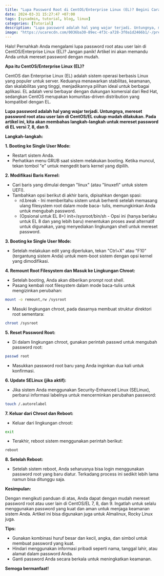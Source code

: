 ```yaml
---
title: "Lupa Password Root di CentOS/Enterprise Linux (EL)? Begini Cara Mengatasinya!"
date: 2024-03-31 15:27:47 +07:00
tags: [sysadmin, tutorial, blog, linux]
categories: [Tutorial]
description: "Lupa password adalah hal yang wajar terjadi. Untungnya, mereset password root atau user lain di CentOS/EL cukup mudah dilakukan. Pada artikel ini, kita akan membahas langkah-langkah untuk mereset password di EL versi 7, 8, dan 9."
image: "https://ucarecdn.com/0036ba30-89ec-4f3c-a728-3f0a1d2466b1/-/preview/612x612/"
---
```


Halo! Pernahkah Anda mengalami lupa password root atau user lain di CentOS/Enterprise Linux (EL)? Jangan panik! Artikel ini akan memandu Anda untuk mereset password dengan mudah.

**Apa itu CentOS/Enterprise Linux (EL)?**

CentOS dan Enterprise Linux (EL) adalah sistem operasi berbasis Linux yang populer untuk server. Keduanya menawarkan stabilitas, keamanan, dan skalabilitas yang tinggi, menjadikannya pilihan ideal untuk berbagai aplikasi. EL adalah versi berbayar dengan dukungan komersial dari Red Hat, sedangkan CentOS merupakan komunitas-driven distribution yang kompatibel dengan EL.

**Lupa password adalah hal yang wajar terjadi. Untungnya, mereset password root atau user lain di CentOS/EL cukup mudah dilakukan. Pada artikel ini, kita akan membahas langkah-langkah untuk mereset password di EL versi 7, 8, dan 9.**

**Langkah-langkah:**

**1. Booting ke Single User Mode:**

- Restart sistem Anda.
- Perhatikan menu GRUB saat sistem melakukan booting. Ketika muncul, tekan tombol "e" untuk mengedit baris kernel yang dipilih.

**2. Modifikasi Baris Kernel:**

- Cari baris yang dimulai dengan "linux" (atau "linuxefi" untuk sistem UEFI).
- Tambahkan opsi berikut di akhir baris, dipisahkan dengan spasi:
  - rd.break - Ini memberitahu sistem untuk berhenti setelah memasang ulang filesystem root dalam mode baca- tulis, memungkinkan Anda untuk mengubah password.
  - (Opsional untuk EL 8+) init=/sysroot/bin/sh - Opsi ini (hanya berlaku untuk EL 8 dan yang lebih baru) menentukan proses awal alternatif untuk digunakan, yang menyediakan lingkungan shell untuk mereset password.

**3. Booting ke Single User Mode:**

- Setelah melakukan edit yang diperlukan, tekan "Ctrl+X" atau "F10" (tergantung sistem Anda) untuk mem-boot sistem dengan opsi kernel yang dimodifikasi.

**4. Remount Root Filesystem dan Masuk ke Lingkungan Chroot:**

- Setelah booting, Anda akan diberikan prompt root shell.
- Pasang kembali root filesystem dalam mode baca-tulis untuk mengizinkan perubahan:

```bash
mount -o remount,rw /sysroot
```

- Masuki lingkungan chroot, pada dasarnya membuat struktur direktori root sementara:

```bash
chroot /sysroot
```

**5. Reset Password Root:**

- Di dalam lingkungan chroot, gunakan perintah passwd untuk mengubah password root:

```bash
passwd root
```

- Masukkan password root baru yang Anda inginkan dua kali untuk konfirmasi.

**6. Update SELinux (jika aktif):**

- Jika sistem Anda menggunakan Security-Enhanced Linux (SELinux), perbarui informasi labelnya untuk mencerminkan perubahan password:

```bash
touch /.autorelabel
```

**7. Keluar dari Chroot dan Reboot:**

- Keluar dari lingkungan chroot:

```bash
exit
```

- Terakhir, reboot sistem menggunakan perintah berikut:

```bash
reboot
```

**8. Setelah Reboot:**

- Setelah sistem reboot, Anda seharusnya bisa login menggunakan password root yang baru diatur. Terkadang process ini sedikit lebih lama namun bisa ditunggu saja.

**Kesimpulan:**

Dengan mengikuti panduan di atas, Anda dapat dengan mudah mereset password root atau user lain di CentOS/EL 7, 8, dan 9. Ingatlah untuk selalu menggunakan password yang kuat dan aman untuk menjaga keamanan sistem Anda.
Artikel ini bisa digunakan juga untuk Almalinux, Rocky Linux juga.

**Tips:**

- Gunakan kombinasi huruf besar dan kecil, angka, dan simbol untuk membuat password yang kuat.
- Hindari menggunakan informasi pribadi seperti nama, tanggal lahir, atau alamat dalam password Anda.
- Ganti password Anda secara berkala untuk meningkatkan keamanan.

**Semoga bermanfaat!**
